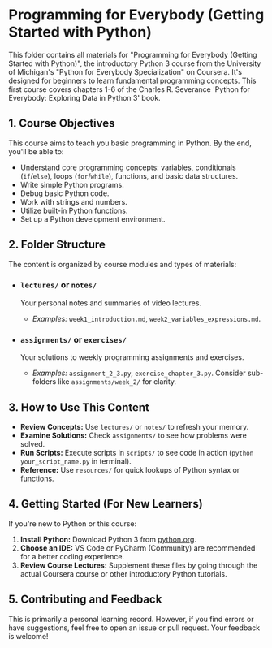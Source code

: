 # Programming for Everybody (Getting Started with Python)

This folder contains all materials for "Programming for Everybody (Getting Started with Python)", the introductory Python 3 course from the University of Michigan's "Python for Everybody Specialization" on Coursera. It's designed for beginners to learn fundamental programming concepts. This first course covers chapters 1-6 of the Charles R. Severance 'Python for Everybody: Exploring Data in Python 3' book.

## 1. Course Objectives

This course aims to teach you basic programming in Python. By the end, you'll be able to:

* Understand core programming concepts: variables, conditionals (`if`/`else`), loops (`for`/`while`), functions, and basic data structures.
* Write simple Python programs.
* Debug basic Python code.
* Work with strings and numbers.
* Utilize built-in Python functions.
* Set up a Python development environment.

## 2. Folder Structure

The content is organized by course modules and types of materials:

* ### `lectures/` or `notes/`
    Your personal notes and summaries of video lectures.
    * *Examples:* `week1_introduction.md`, `week2_variables_expressions.md`.

* ### `assignments/` or `exercises/`
    Your solutions to weekly programming assignments and exercises.
    * *Examples:* `assignment_2_3.py`, `exercise_chapter_3.py`. Consider sub-folders like `assignments/week_2/` for clarity.


## 3. How to Use This Content

* **Review Concepts:** Use `lectures/` or `notes/` to refresh your memory.
* **Examine Solutions:** Check `assignments/` to see how problems were solved.
* **Run Scripts:** Execute scripts in `scripts/` to see code in action (`python your_script_name.py` in terminal).
* **Reference:** Use `resources/` for quick lookups of Python syntax or functions.

## 4. Getting Started (For New Learners)

If you're new to Python or this course:

1.  **Install Python:** Download Python 3 from [python.org](https://www.python.org/).
2.  **Choose an IDE:** VS Code or PyCharm (Community) are recommended for a better coding experience.
3.  **Review Course Lectures:** Supplement these files by going through the actual Coursera course or other introductory Python tutorials.

## 5. Contributing and Feedback

This is primarily a personal learning record. However, if you find errors or have suggestions, feel free to open an issue or pull request. Your feedback is welcome!
